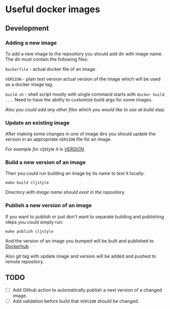 # Useful docker images

## Development

### Adding a new image

To add a new image to the repository you should add dir with image name.
The dir must contain the following files:

`Dockerfile` - actual docker file of an image.

`VERSION` - plain text version actual version of the image which will be used as a docker image tag.

`build.sh` - shell script mostly with single command starts with `docker build ...`.
Need to have the ability to customize build args for some images.

*Also you could add any other files which you would like to use at build step.*

### Update an existing image

After making some changes in one of image dirs you should update the version
in an appropriate `VERSION` file for an image.

*For example for cljstyle it is [VERSION](/cljstyle/VERSION).*

### Build a new version of an image

Then you could run building an image by its name to test it locally:

```shell
make build cljstyle
```

*Directory with image name should exist in the repository.*


### Publish a new version of an image

If you want to publish or just don't want to separate building and publishing steps
you could simply run:

```shell
make publish cljstyle
```

And the version of an image you bumped will be built and published to [Dockerhub](https://hub.docker.com/u/abogoyavlensky).

Also git tag with update image and version will be added and pushed to remote repository.


## TODO

- [ ] Add Github action to automatically publish a next version of a changed image.
- [ ] Add validation before build that `VERSION` should be changed.
